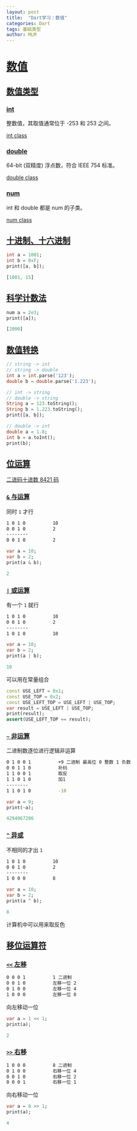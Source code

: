 ```yaml
---
layout: post
title:  "Dart学习：数值"
categories: Dart
tags: 基础类型
author: MLM
---
```

# [数值](https://ducafecat.com/course/dart-learn/dart-03-num#%E6%95%B0%E5%80%BC)

## [数值类型](https://ducafecat.com/course/dart-learn/dart-03-num#%E6%95%B0%E5%80%BC%E7%B1%BB%E5%9E%8B)

### [int](https://ducafecat.com/course/dart-learn/dart-03-num#int)

整数值，其取值通常位于 -253 和 253 之间。

[int class](https://api.dart.dev/stable/2.17.1/dart-core/int-class.html)

### [double](https://ducafecat.com/course/dart-learn/dart-03-num#double)

64-bit (双精度) 浮点数，符合 IEEE 754 标准。

[double class](https://api.dartlang.org/stable/2.17.1/dart-core/double-class.html)

### [num](https://ducafecat.com/course/dart-learn/dart-03-num#num)

int 和 double 都是 num 的子类。

[num class](https://api.dartlang.org/stable/2.17.1/dart-core/num-class.html)

## [十进制、十六进制](https://ducafecat.com/course/dart-learn/dart-03-num#%E5%8D%81%E8%BF%9B%E5%88%B6%E5%8D%81%E5%85%AD%E8%BF%9B%E5%88%B6)

```dart
int a = 1001;
int b = 0xF;
print([a, b]);

[1001, 15]
```

## [科学计数法](https://ducafecat.com/course/dart-learn/dart-03-num#%E7%A7%91%E5%AD%A6%E8%AE%A1%E6%95%B0%E6%B3%95)

```dart
num a = 2e3;
print([a]);

[2000]
```

## [数值转换](https://ducafecat.com/course/dart-learn/dart-03-num#%E6%95%B0%E5%80%BC%E8%BD%AC%E6%8D%A2)

```dart
// string -> int
// string -> double
int a = int.parse('123');
double b = double.parse('1.223');

// int -> string
// double -> string
String a = 123.toString();
String b = 1.223.toString();
print([a, b]);

// double -> int
double a = 1.8;
int b = a.toInt();
print(b);
```

## [位运算](https://ducafecat.com/course/dart-learn/dart-03-num#%E4%BD%8D%E8%BF%90%E7%AE%97)

[二进码十进数 8421 码](https://zh.wikipedia.org/wiki/%E4%BA%8C%E9%80%B2%E7%A2%BC%E5%8D%81%E9%80%B2%E6%95%B8)

### [`&` 与运算](https://ducafecat.com/course/dart-learn/dart-03-num#%E4%B8%8E%E8%BF%90%E7%AE%97)

同时 `1` 才行

```sh
1 0 1 0          10
0 0 1 0          2
--------
0 0 1 0          2
```

```dart
var a = 10;
var b = 2;
print(a & b);

2
```

### [`|` 或运算](https://ducafecat.com/course/dart-learn/dart-03-num#%E6%88%96%E8%BF%90%E7%AE%97)

有一个 `1` 就行

```sh
1 0 1 0          10
0 0 1 0          2
--------
1 0 1 0          10
```

```dart
var a = 10;
var b = 2;
print(a | b);

10
```

可以用在常量组合

```dart
const USE_LEFT = 0x1;
const USE_TOP = 0x2;
const USE_LEFT_TOP = USE_LEFT | USE_TOP;
var result = USE_LEFT | USE_TOP;
print(result);
assert(USE_LEFT_TOP == result);
```

### [`~` 非运算](https://ducafecat.com/course/dart-learn/dart-03-num#%E9%9D%9E%E8%BF%90%E7%AE%97)

二进制数逐位进行逻辑非运算

```sh
0 1 0 0 1          +9 二进制 最高位 0 整数 1 负数
0 0 1 1 0          补码
1 1 0 0 1          取反
1 1 0 1 0          加1
--------
1 1 0 1 0          -10
```

```dart
var a = 9;
print(~a);

4294967286
```

### [`^` 异或](https://ducafecat.com/course/dart-learn/dart-03-num#%E5%BC%82%E6%88%96)

不相同的才出 `1`

```sh
1 0 1 0          10
0 0 1 0          2
--------
1 0 0 0          8
```

```dart
var a = 10;
var b = 2;
print(a ^ b);

8
```

计算机中可以用来取反色

## [移位运算符](https://ducafecat.com/course/dart-learn/dart-03-num#%E7%A7%BB%E4%BD%8D%E8%BF%90%E7%AE%97%E7%AC%A6)

### [`<<` 左移](https://ducafecat.com/course/dart-learn/dart-03-num#%E5%B7%A6%E7%A7%BB)

```sh
0 0 0 1          1 二进制
0 0 1 0          左移一位 2
0 1 0 0          左移一位 4
1 0 0 0          左移一位 8
```

向左移动一位

```dart
var a = 1 << 1;
print(a);

2
```

### [`>>` 右移](https://ducafecat.com/course/dart-learn/dart-03-num#%E5%8F%B3%E7%A7%BB)

```sh
1 0 0 0          8 二进制
0 1 0 0          右移一位 4
0 0 1 0          右移一位 2
0 0 0 1          右移一位 1
```

向右移动一位

```dart
var a = 8 >> 1;
print(a);

4
```
